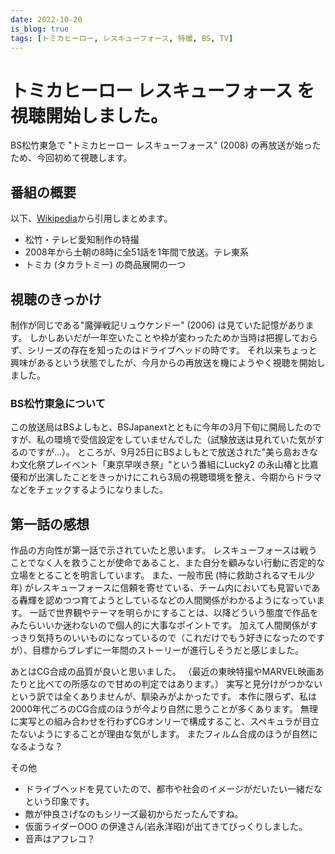 ```yaml
---
date: 2022-10-20
is_blog: true
tags: [トミカヒーロー, レスキューフォース, 特撮, BS, TV]
---
```



# トミカヒーロー レスキューフォース を視聴開始しました。

BS松竹東急で "トミカヒーロー レスキューフォース" (2008) の再放送が始ったため、今回初めて視聴します。

## 番組の概要

以下、[Wikipedia](https://ja.wikipedia.org/wiki/%E3%83%88%E3%83%9F%E3%82%AB%E3%83%92%E3%83%BC%E3%83%AD%E3%83%BC_%E3%83%AC%E3%82%B9%E3%82%AD%E3%83%A5%E3%83%BC%E3%83%95%E3%82%A9%E3%83%BC%E3%82%B9)から引用しまとめます。

* 松竹・テレビ愛知制作の特撮
* 2008年から土朝の8時に全51話を1年間で放送。テレ東系
* トミカ (タカラトミー) の商品展開の一つ


## 視聴のきっかけ

制作が同じである"魔弾戦記リュウケンドー" (2006) は見ていた記憶があります。
しかしあいだが一年空いたことや枠が変わったためか当時は把握しておらず、シリーズの存在を知ったのはドライブヘッドの時です。
それ以来ちょっと興味があるという状態でしたが、今月からの再放送を機にようやく視聴を開始しました。


### BS松竹東急について

この放送局はBSよしもと、BSJapanextとともに今年の3月下旬に開局したのですが、私の環境で受信設定をしていませんでした（試験放送は見れていた気がするのですが...）。
ところが、9月25日にBSよしもとで放送された"美ら島おきなわ文化祭プレイベント「東京早咲き祭」"という番組にLucky2 の永山椿と比嘉優和が出演したことをきっかけにこれら3局の視聴環境を整え、今期からドラマなどをチェックするようになりました。


## 第一話の感想

作品の方向性が第一話で示されていたと思います。
レスキューフォースは戦うことでなく人を救うことが使命であること、また自分を顧みない行動に否定的な立場をとることを明言しています。
また、一般市民 (特に救助されるマモル少年) がレスキューフォースに信頼を寄せている、チーム内においても見習いである轟輝を認めつつ育てようとしているなどの人間関係がわかるようになっています。
一話で世界観やテーマを明らかにすることは、以降どういう態度で作品をみたらいいか迷わないので個人的に大事なポイントです。
加えて人間関係がすっきり気持ちのいいものになっているので（これだけでもう好きになったのですが）、目標からブレずに一年間のストーリーが進行しそうだと感じました。


あとはCG合成の品質が良いと思いました。
（最近の東映特撮やMARVEL映画あたりと比べての所感なので甘めの判定ではあります。）
実写と見分けがつかないという訳では全くありませんが、馴染みがよかったです。
本作に限らず、私は2000年代ごろのCG合成のほうが今より自然に思うことが多くあります。
無理に実写との組み合わせを行わずCGオンリーで構成すること、スペキュラが目立たないようにすることが理由な気がします。
またフィルム合成のほうが自然になるような？

その他

* ドライブヘッドを見ていたので、都市や社会のイメージがだいたい一緒だなという印象です。
* 敵が仲良さげなのもシリーズ最初からだったんですね。
* 仮面ライダーOOO の伊達さん(岩永洋昭)が出てきてびっくりしました。
* 音声はアフレコ？
